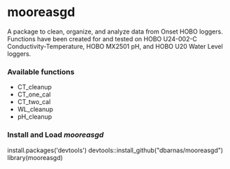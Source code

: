 # mooreasgd

A package to clean, organize, and analyze data from Onset HOBO loggers. Functions have been created for and tested on HOBO U24-002-C Conductivity-Temperature, HOBO MX2501 pH, and HOBO U20 Water Level loggers.

### Available functions
- CT_cleanup  
- CT_one_cal  
- CT_two_cal  
- WL_cleanup  
- pH_cleanup


### Install and Load _mooreasgd_

install.packages('devtools')
devtools::install_github("dbarnas/mooreasgd")
library(mooreasgd)

